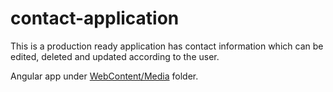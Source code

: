 # contact-application
This is a production ready application has contact information which can be edited, deleted and updated according to the user.

Angular app under [WebContent/Media](WebContent/Media) folder.
